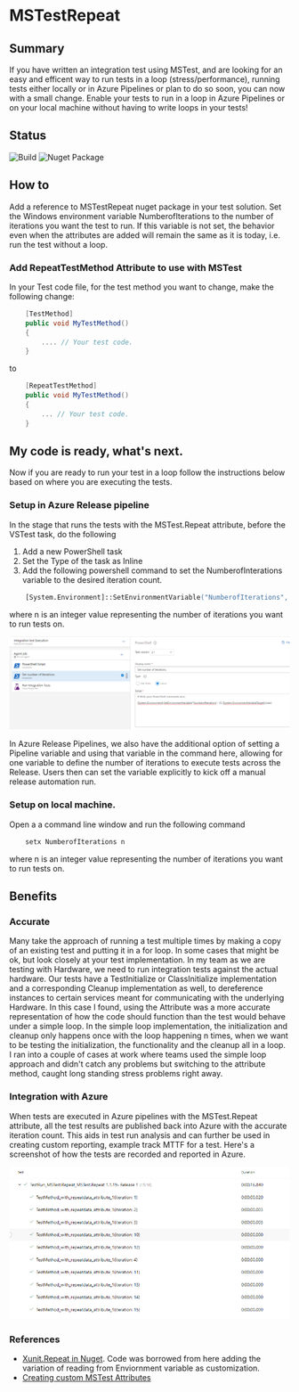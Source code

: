 # MSTestRepeat

## Summary
If you have written an integration test using MSTest, and are looking for an easy and efficent way to run tests in a loop (stress/performance), running tests either locally or in Azure Pipelines or plan to do so soon, you can now with a small change. Enable your tests to run in a loop in Azure Pipelines or on your local machine without having to write loops in your tests! 

## Status

![Build](https://img.shields.io/azure-devops/build/HermesProjects/fa9272c0-de24-4c86-96a6-78706bcfed30/1)
![Nuget Package](https://img.shields.io/nuget/v/MSTestRepeat)


## How to
Add a reference to MSTestRepeat nuget package in your test solution. Set the Windows environment variable NumberofIterations to the number of iterations you want the test to run. If this variable is not set, the behavior even when the attributes are added will remain the same as it is today, i.e. run the test without a loop.


### Add RepeatTestMethod Attribute to use with MSTest
In your Test code file, for the test method you want to change, make the following change:

```csharp
    [TestMethod]
    public void MyTestMethod()
    {
        .... // Your test code.
    }
```
to

```csharp
    [RepeatTestMethod]
    public void MyTestMethod()
    {
        ... // Your test code.
    }
```

## My code is ready, what's next.
Now if you are ready to run your test in a loop follow the instructions below based on where you are executing the tests.

### Setup in Azure Release pipeline
In the stage that runs the tests with the MSTest.Repeat attribute, before the VSTest task, do the following 
1. Add a new PowerShell task
2. Set the Type of the task as Inline
3. Add the following powershell command to set the NumberofInterations variable to the desired iteration count.

```ps
    [System.Environment]::SetEnvironmentVariable("NumberofIterations", n, [System.EnvironmentVariableTarget]::User)
```
where n is an integer value representing the number of iterations you want to run tests on. 

![Set NumberofIterations environment variable](docs/AzReleasePipeline-setiterations.png)

In Azure Release Pipelines, we also have the additional option of setting a Pipeline variable and using that variable in the command here, allowing for one variable to define the number of iterations to execute tests across the Release. Users then can set the variable explicitly to kick off a manual release automation run.

### Setup on local machine.
Open a a command line window and run the following command 

```cmd
    setx NumberofIterations n
```
where n is an integer value representing the number of iterations you want to run tests on. 


## Benefits

### Accurate
Many take the approach of running a test multiple times by making a copy of an existing test and putting it in a for loop. In some cases that might be ok, but look closely at your test implementation. In my team as we are testing with Hardware, we need to run integration tests against the actual hardware. Our tests have a TestInitialize or ClassInitialize implementation and a corresponding Cleanup implementation as well, to dereference instances to certain services meant for communicating with the underlying Hardware. In this case I found, using the Attribute was a more accurate representation of how the code should function than the test would behave under a simple loop. In the simple loop implementation, the initialization and cleanup only happens once with the loop happening n times, when we want to be testing the initialization, the functionality and the cleanup all in a loop.
I ran into a couple of cases at work where teams used the simple loop approach and didn't catch any problems but switching to the attribute method, caught long standing stress problems right away.

### Integration with Azure
When tests are executed in Azure pipelines with the MSTest.Repeat attribute, all the test results are published back into Azure with the accurate iteration count. This aids in test run analysis and can further be used in creating custom reporting, example track MTTF for a test. Here's a screenshot of how the tests are recorded and reported in Azure.

![Tests executed with MSTest.Repeat](docs/AzTestResults.png)

### References
* [Xunit.Repeat in Nuget](https://github.com/MarcolinoPT/Xunit.Repeat). Code was borrowed from here adding the variation of reading from Enviornment variable as customization.
* [Creating custom MSTest Attributes](https://www.meziantou.net/mstest-v2-customize-test-execution.htm)
